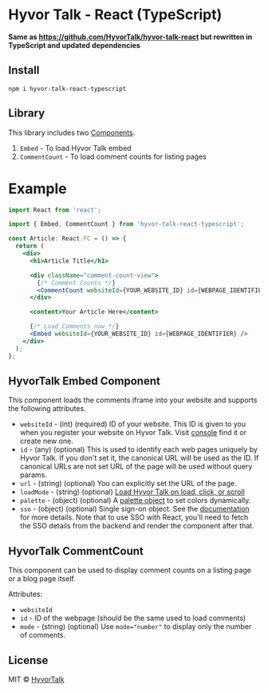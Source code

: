 # Hyvor Talk - React (TypeScript)

**Same as https://github.com/HyvorTalk/hyvor-talk-react but rewritten in TypeScript and updated dependencies**

## Install

```
npm i hyvor-talk-react-typescript
```

## Library

This library includes two [Components](https://reactjs.org/docs/react-component.html).

1. `Embed` - To load Hyvor Talk embed
2. `CommentCount` - To load comment counts for listing pages

# Example

```jsx
import React from 'react';

import { Embed, CommentCount } from 'hyvor-talk-react-typescript';

const Article: React.FC = () => {
  return (
    <div>
      <h1>Article Title</h1>

      <div className="comment-count-view">
        {/* Comment Counts */}
        <CommentCount websiteId={YOUR_WEBSITE_ID} id={WEBPAGE_IDENTIFIER} />
      </div>

      <content>Your Article Here</content>

      {/* Load Comments now */}
      <Embed websiteId={YOUR_WEBSITE_ID} id={WEBPAGE_IDENTIFIER} />
    </div>
  );
};
```

## HyvorTalk Embed Component

This component loads the comments iframe into your website and supports the following attributes.

- `websiteId` - (int) (required) ID of your website. This ID is given to you when you register your website on Hyvor Talk. Visit [console](https://talk.hyvor.com/console) find it or create new one.
- `id` - (any) (optional) This is used to identify each web pages uniquely by Hyvor Talk. If you don't set it, the canonical URL will be used as the ID. If canonical URLs are not set URL of the page will be used without query params.
- `url` - (string) (optional) You can explicitly set the URL of the page.
- `loadMode` - (string) (optional) [Load Hyvor Talk on load, click, or scroll](https://talk.hyvor.com/documentation/installation/loading-modes)
- `palette` - (object) (optional) A [palette object](https://talk.hyvor.com/documentation/faq/dynamically-change-colors) to set colors dynamically.
- `sso` - (object) (optional) Single sign-on object. See the [documentation](https://talk.hyvor.com/documentation/sso/set-up) for more details. Note that to use SSO with React, you'll need to fetch the SSO details from the backend and render the component after that.

## HyvorTalk CommentCount

This component can be used to display comment counts on a listing page or a blog page itself.

Attributes:

- `websiteId`
- `id` - ID of the webpage (should be the same used to load comments)
- `mode` - (string) (optional) Use `mode="number"` to display only the number of comments.

## License

MIT © [HyvorTalk](https://github.com/HyvorTalk)
